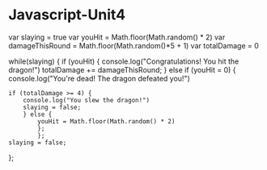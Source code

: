 # Javascript-Unit4
var slaying = true
var youHit = Math.floor(Math.random() * 2)
var damageThisRound = Math.floor(Math.random()*5 + 1)
var totalDamage = 0

while(slaying) {
    if (youHit) {
        console.log("Congratulations! You hit the dragon!")
        totalDamage += damageThisRound;
        } else if (youHit = 0) {
        console.log("You're dead! The dragon defeated you!")
    
    if (totalDamage >= 4) {
        console.log("You slew the dragon!")
        slaying = false;
        } else {
            youHit = Math.floor(Math.random() * 2) 
            };
            };
    slaying = false;
};

